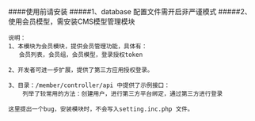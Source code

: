 ####使用前请安装
#####1、database 配置文件需开启非严谨模式
#####2、使用会员模型，需安装CMS模型管理模块

~~~~
说明：
1、本模块为会员模块，提供会员管理功能，具体有：
   会员列表，会员组，会员模型，登录授权token

2、开发者可进一步扩展，提供了第三方应用授权登录。

3、目录：/member/controller/api 中提供了示例接口：
    列举了较常用的方法：创建用户，进行第三方平台绑定，通过第三方进行登录

这里提出一个bug，安装模块时，不会写入setting.inc.php 文件。



